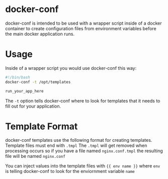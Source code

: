 docker-conf
===========

docker-conf is intended to be used with a wrapper script inside of a docker container to create configuration files from environment variables before the main docker application runs.

Usage
=====

Inside of a wrapper script you would use docker-conf this way:

```bash
#!/bin/bash
docker-conf -t /opt/templates

run_your_app_here

```

The `-t` option tells docker-conf where to look for templates that it needs to fill out for your application.

Template Format
===============

docker-conf templates use the following format for creating templates.  Template files must end with `.tmpl`  The `.tmpl` will get removed when processing occurs so if you have a file named `nginx.conf.tmpl` the resulting file will be named `nginx.conf`

You can inject values into the template files with `{{ env name }}` where `env` is telling docker-conf to look for the enviornment variable `name`
